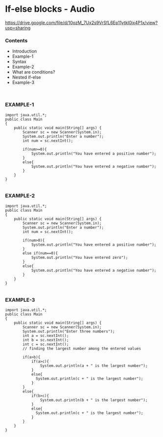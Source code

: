 # If-else blocks - Audio

https://drive.google.com/file/d/10ozM_7Ux2s9VrSfL6Ep11ytkI0jx4P1x/view?usp=sharing

### Contents 

- Introduction
- Example-1 
- Syntax 
- Example-2 
- What are conditions?
- Nested if-else
- Example-3


<br>

### EXAMPLE-1 

```
import java.util.*;
public class Main
{
	public static void main(String[] args) {
		Scanner sc = new Scanner(System.in);
		System.out.println("Enter a number");
		int num = sc.nextInt();
		
		if(num>=0){
		    System.out.println("You have entered a positive number");
		}
		else{
		    System.out.println("You have entered a negative number");
		}
	}
}


```


### EXAMPLE-2

```
import java.util.*;
public class Main
{
	public static void main(String[] args) {
		Scanner sc = new Scanner(System.in);
		System.out.println("Enter a number");
		int num = sc.nextInt();
		
		if(num>0){
		    System.out.println("You have entered a positive number");
		}
		else if(num==0){
		    System.out.println("You have entered zero");
		}
		else{
		    System.out.println("You have entered a negative number");
		}
	}
}


```



### EXAMPLE-3

```
import java.util.*;
public class Main
{
	public static void main(String[] args) {
		Scanner sc = new Scanner(System.in);
		System.out.println("Enter three numbers");
		int a = sc.nextInt();
		int b = sc.nextInt();
		int c = sc.nextInt();
		// finding the largest number among the entered values
        
		if(a>b){
		    if(a>c){
		        System.out.println(a + " is the largest number");
		    }
		    else{
		      System.out.println(c + " is the largest number");  
		    }
		}
		else{
		    if(b>c){
		        System.out.println(b + " is the largest number");
		    }
		    else{
		      System.out.println(c + " is the largest number");  
		    }
		}
	}
}


```
